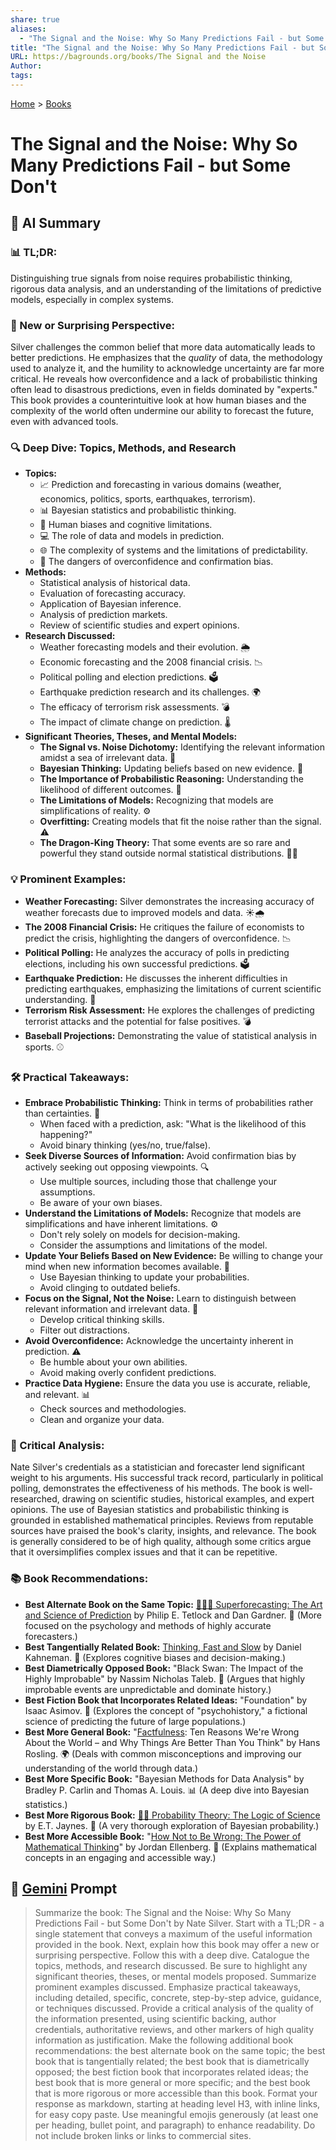 ```yaml
---
share: true
aliases:
  - "The Signal and the Noise: Why So Many Predictions Fail - but Some Don't"
title: "The Signal and the Noise: Why So Many Predictions Fail - but Some Don't"
URL: https://bagrounds.org/books/The Signal and the Noise
Author: 
tags: 
---
```

[Home](../index.md) > [Books](./index.md)  
# The Signal and the Noise: Why So Many Predictions Fail - but Some Don't  
## 🤖 AI Summary  
### 📊 TL;DR:  
Distinguishing true signals from noise requires probabilistic thinking, rigorous data analysis, and an understanding of the limitations of predictive models, especially in complex systems.  
  
### 🤯 New or Surprising Perspective:  
Silver challenges the common belief that more data automatically leads to better predictions. He emphasizes that the *quality* of data, the methodology used to analyze it, and the humility to acknowledge uncertainty are far more critical. He reveals how overconfidence and a lack of probabilistic thinking often lead to disastrous predictions, even in fields dominated by "experts." This book provides a counterintuitive look at how human biases and the complexity of the world often undermine our ability to forecast the future, even with advanced tools.  
  
### 🔍 Deep Dive: Topics, Methods, and Research  
* **Topics:**  
    * 📈 Prediction and forecasting in various domains (weather, economics, politics, sports, earthquakes, terrorism).  
    * 📊 Bayesian statistics and probabilistic thinking.  
    * 🧠 Human biases and cognitive limitations.  
    * 💻 The role of data and models in prediction.  
    * 🌐 The complexity of systems and the limitations of predictability.  
    * 🚨 The dangers of overconfidence and confirmation bias.  
* **Methods:**  
    * Statistical analysis of historical data.  
    * Evaluation of forecasting accuracy.  
    * Application of Bayesian inference.  
    * Analysis of prediction markets.  
    * Review of scientific studies and expert opinions.  
* **Research Discussed:**  
    * Weather forecasting models and their evolution. 🌦️  
    * Economic forecasting and the 2008 financial crisis. 📉  
    * Political polling and election predictions. 🗳️  
    * Earthquake prediction research and its challenges. 🌍  
    * The efficacy of terrorism risk assessments. 💣  
    * The impact of climate change on prediction. 🌡️  
* **Significant Theories, Theses, and Mental Models:**  
    * **The Signal vs. Noise Dichotomy:** Identifying the relevant information amidst a sea of irrelevant data. 🌊  
    * **Bayesian Thinking:** Updating beliefs based on new evidence. 🔄  
    * **The Importance of Probabilistic Reasoning:** Understanding the likelihood of different outcomes. 🎲  
    * **The Limitations of Models:** Recognizing that models are simplifications of reality. ⚙️  
    * **Overfitting:** Creating models that fit the noise rather than the signal. ⚠️  
    * **The Dragon-King Theory:** That some events are so rare and powerful they stand outside normal statistical distributions. 🐲👑  
  
### 💡 Prominent Examples:  
* **Weather Forecasting:** Silver demonstrates the increasing accuracy of weather forecasts due to improved models and data. ☀️🌧️  
* **The 2008 Financial Crisis:** He critiques the failure of economists to predict the crisis, highlighting the dangers of overconfidence. 📉  
* **Political Polling:** He analyzes the accuracy of polls in predicting elections, including his own successful predictions. 🗳️  
* **Earthquake Prediction:** He discusses the inherent difficulties in predicting earthquakes, emphasizing the limitations of current scientific understanding. 🌋  
* **Terrorism Risk Assessment:** He explores the challenges of predicting terrorist attacks and the potential for false positives. 💣  
* **Baseball Projections:** Demonstrating the value of statistical analysis in sports. ⚾  
  
### 🛠️ Practical Takeaways:  
* **Embrace Probabilistic Thinking:** Think in terms of probabilities rather than certainties. 🎲  
    * When faced with a prediction, ask: "What is the likelihood of this happening?"  
    * Avoid binary thinking (yes/no, true/false).  
* **Seek Diverse Sources of Information:** Avoid confirmation bias by actively seeking out opposing viewpoints. 🔍  
    * Use multiple sources, including those that challenge your assumptions.  
    * Be aware of your own biases.  
* **Understand the Limitations of Models:** Recognize that models are simplifications and have inherent limitations. ⚙️  
    * Don't rely solely on models for decision-making.  
    * Consider the assumptions and limitations of the model.  
* **Update Your Beliefs Based on New Evidence:** Be willing to change your mind when new information becomes available. 🔄  
    * Use Bayesian thinking to update your probabilities.  
    * Avoid clinging to outdated beliefs.  
* **Focus on the Signal, Not the Noise:** Learn to distinguish between relevant information and irrelevant data. 🌊  
    * Develop critical thinking skills.  
    * Filter out distractions.  
* **Avoid Overconfidence:** Acknowledge the uncertainty inherent in prediction. ⚠️  
    * Be humble about your own abilities.  
    * Avoid making overly confident predictions.  
* **Practice Data Hygiene:** Ensure the data you use is accurate, reliable, and relevant. 📊  
    * Check sources and methodologies.  
    * Clean and organize your data.  
  
### 🧐 Critical Analysis:  
Nate Silver's credentials as a statistician and forecaster lend significant weight to his arguments. His successful track record, particularly in political polling, demonstrates the effectiveness of his methods. The book is well-researched, drawing on scientific studies, historical examples, and expert opinions. The use of Bayesian statistics and probabilistic thinking is grounded in established mathematical principles. Reviews from reputable sources have praised the book's clarity, insights, and relevance. The book is generally considered to be of high quality, although some critics argue that it oversimplifies complex issues and that it can be repetitive.  
  
### 📚 Book Recommendations:  
* **Best Alternate Book on the Same Topic:** [🔮🎨🔬 Superforecasting: The Art and Science of Prediction](./superforecasting-the-art-and-science-of-prediction.md) by Philip E. Tetlock and Dan Gardner. 🔮 (More focused on the psychology and methods of highly accurate forecasters.)  
* **Best Tangentially Related Book:** [Thinking, Fast and Slow](./thinking-fast-and-slow.md) by Daniel Kahneman. 🧠 (Explores cognitive biases and decision-making.)  
* **Best Diametrically Opposed Book:** "Black Swan: The Impact of the Highly Improbable" by Nassim Nicholas Taleb. 🦢 (Argues that highly improbable events are unpredictable and dominate history.)  
* **Best Fiction Book that Incorporates Related Ideas:** "Foundation" by Isaac Asimov. 🌌 (Explores the concept of "psychohistory," a fictional science of predicting the future of large populations.)  
* **Best More General Book:** "[Factfulness](./factfulness.md): Ten Reasons We're Wrong About the World – and Why Things Are Better Than You Think" by Hans Rosling. 🌍 (Deals with common misconceptions and improving our understanding of the world through data.)  
* **Best More Specific Book:** "Bayesian Methods for Data Analysis" by Bradley P. Carlin and Thomas A. Louis. 📊 (A deep dive into Bayesian statistics.)  
* **Best More Rigorous Book:** [🎲🧮 Probability Theory: The Logic of Science](./probability-theory.md) by E.T. Jaynes. 🔬 (A very thorough exploration of Bayesian probability.)  
* **Best More Accessible Book:** "[How Not to Be Wrong: The Power of Mathematical Thinking](./how-not-to-be-wrong.md)" by Jordan Ellenberg. 📐 (Explains mathematical concepts in an engaging and accessible way.)  
  
## 💬 [Gemini](https://gemini.google.com) Prompt  
> Summarize the book: The Signal and the Noise: Why So Many Predictions Fail - but Some Don't by Nate Silver. Start with a TL;DR - a single statement that conveys a maximum of the useful information provided in the book. Next, explain how this book may offer a new or surprising perspective. Follow this with a deep dive. Catalogue the topics, methods, and research discussed. Be sure to highlight any significant theories, theses, or mental models proposed. Summarize prominent examples discussed. Emphasize practical takeaways, including detailed, specific, concrete, step-by-step advice, guidance, or techniques discussed. Provide a critical analysis of the quality of the information presented, using scientific backing, author credentials, authoritative reviews, and other markers of high quality information as justification. Make the following additional book recommendations: the best alternate book on the same topic; the best book that is tangentially related; the best book that is diametrically opposed; the best fiction book that incorporates related ideas; the best book that is more general or more specific; and the best book that is more rigorous or more accessible than this book. Format your response as markdown, starting at heading level H3, with inline links, for easy copy paste. Use meaningful emojis generously (at least one per heading, bullet point, and paragraph) to enhance readability. Do not include broken links or links to commercial sites.
